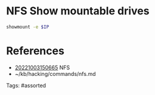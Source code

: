 # NFS Show mountable drives
```bash
showmount -e $IP
```

# References
- [20221003150665](/zet/20221003150665/README.md) NFS
- ~/kb/hacking/commands/nfs.md

Tags:
    #assorted
